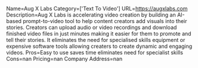 Name=Aug X Labs
Category=['Text To Video']
URL=https://augxlabs.com
Description=Aug X Labs is accelerating video creation by building an AI-based prompt-to-video tool to help content creators add visuals into their stories. Creators can upload audio or video recordings and download finished video files in just minutes making it easier for them to promote and tell their stories. It eliminates the need for specialised skills equipment or expensive software tools allowing creaters to create dynamic and engaging videos.
Pros=Easy to use saves time eliminates need for specialist skills
Cons=nan
Pricing=nan
Company Address=nan
